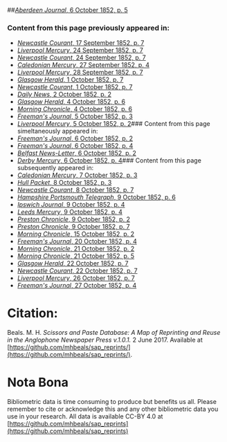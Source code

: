 ##[*Aberdeen Journal*, 6 October 1852, p. 5](https://mhbeals.github.io/sap_html/Aberdeen-Journal/Aberdeen-Journal-6-October-1852-p-5)

### Content from this page previously appeared in:
+ [*Newcastle Courant*, 17 September 1852, p. 7](https://mhbeals.github.io/sap_html/Newcastle-Courant/Newcastle-Courant-17-September-1852-p-7)
+ [*Liverpool Mercury*, 24 September 1852, p. 7](https://mhbeals.github.io/sap_html/Liverpool-Mercury/Liverpool-Mercury-24-September-1852-p-7)
+ [*Newcastle Courant*, 24 September 1852, p. 7](https://mhbeals.github.io/sap_html/Newcastle-Courant/Newcastle-Courant-24-September-1852-p-7)
+ [*Caledonian Mercury*, 27 September 1852, p. 4](https://mhbeals.github.io/sap_html/Caledonian-Mercury/Caledonian-Mercury-27-September-1852-p-4)
+ [*Liverpool Mercury*, 28 September 1852, p. 7](https://mhbeals.github.io/sap_html/Liverpool-Mercury/Liverpool-Mercury-28-September-1852-p-7)
+ [*Glasgow Herald*, 1 October 1852, p. 7](https://mhbeals.github.io/sap_html/Glasgow-Herald/Glasgow-Herald-1-October-1852-p-7)
+ [*Newcastle Courant*, 1 October 1852, p. 7](https://mhbeals.github.io/sap_html/Newcastle-Courant/Newcastle-Courant-1-October-1852-p-7)
+ [*Daily News*, 2 October 1852, p. 2](https://mhbeals.github.io/sap_html/Daily-News/Daily-News-2-October-1852-p-2)
+ [*Glasgow Herald*, 4 October 1852, p. 6](https://mhbeals.github.io/sap_html/Glasgow-Herald/Glasgow-Herald-4-October-1852-p-6)
+ [*Morning Chronicle*, 4 October 1852, p. 6](https://mhbeals.github.io/sap_html/Morning-Chronicle/Morning-Chronicle-4-October-1852-p-6)
+ [*Freeman's Journal*, 5 October 1852, p. 3](https://mhbeals.github.io/sap_html/Freeman's-Journal/Freeman's-Journal-5-October-1852-p-3)
+ [*Liverpool Mercury*, 5 October 1852, p. 2](https://mhbeals.github.io/sap_html/Liverpool-Mercury/Liverpool-Mercury-5-October-1852-p-2)### Content from this page simeltaneously appeared in:
+ [*Freeman's Journal*, 6 October 1852, p. 2](https://mhbeals.github.io/sap_html/Freeman's-Journal/Freeman's-Journal-6-October-1852-p-2)
+ [*Freeman's Journal*, 6 October 1852, p. 4](https://mhbeals.github.io/sap_html/Freeman's-Journal/Freeman's-Journal-6-October-1852-p-4)
+ [*Belfast News-Letter*, 6 October 1852, p. 2](https://mhbeals.github.io/sap_html/Belfast-News-Letter/Belfast-News-Letter-6-October-1852-p-2)
+ [*Derby Mercury*, 6 October 1852, p. 4](https://mhbeals.github.io/sap_html/Derby-Mercury/Derby-Mercury-6-October-1852-p-4)### Content from this page subsequently appeared in:
+ [*Caledonian Mercury*, 7 October 1852, p. 3](https://mhbeals.github.io/sap_html/Caledonian-Mercury/Caledonian-Mercury-7-October-1852-p-3)
+ [*Hull Packet*, 8 October 1852, p. 3](https://mhbeals.github.io/sap_html/Hull-Packet/Hull-Packet-8-October-1852-p-3)
+ [*Newcastle Courant*, 8 October 1852, p. 7](https://mhbeals.github.io/sap_html/Newcastle-Courant/Newcastle-Courant-8-October-1852-p-7)
+ [*Hampshire Portsmouth Telegraph*, 9 October 1852, p. 6](https://mhbeals.github.io/sap_html/Hampshire-Portsmouth-Telegraph/Hampshire-Portsmouth-Telegraph-9-October-1852-p-6)
+ [*Ipswich Journal*, 9 October 1852, p. 4](https://mhbeals.github.io/sap_html/Ipswich-Journal/Ipswich-Journal-9-October-1852-p-4)
+ [*Leeds Mercury*, 9 October 1852, p. 4](https://mhbeals.github.io/sap_html/Leeds-Mercury/Leeds-Mercury-9-October-1852-p-4)
+ [*Preston Chronicle*, 9 October 1852, p. 2](https://mhbeals.github.io/sap_html/Preston-Chronicle/Preston-Chronicle-9-October-1852-p-2)
+ [*Preston Chronicle*, 9 October 1852, p. 7](https://mhbeals.github.io/sap_html/Preston-Chronicle/Preston-Chronicle-9-October-1852-p-7)
+ [*Morning Chronicle*, 15 October 1852, p. 2](https://mhbeals.github.io/sap_html/Morning-Chronicle/Morning-Chronicle-15-October-1852-p-2)
+ [*Freeman's Journal*, 20 October 1852, p. 4](https://mhbeals.github.io/sap_html/Freeman's-Journal/Freeman's-Journal-20-October-1852-p-4)
+ [*Morning Chronicle*, 21 October 1852, p. 2](https://mhbeals.github.io/sap_html/Morning-Chronicle/Morning-Chronicle-21-October-1852-p-2)
+ [*Morning Chronicle*, 21 October 1852, p. 5](https://mhbeals.github.io/sap_html/Morning-Chronicle/Morning-Chronicle-21-October-1852-p-5)
+ [*Glasgow Herald*, 22 October 1852, p. 7](https://mhbeals.github.io/sap_html/Glasgow-Herald/Glasgow-Herald-22-October-1852-p-7)
+ [*Newcastle Courant*, 22 October 1852, p. 7](https://mhbeals.github.io/sap_html/Newcastle-Courant/Newcastle-Courant-22-October-1852-p-7)
+ [*Liverpool Mercury*, 26 October 1852, p. 7](https://mhbeals.github.io/sap_html/Liverpool-Mercury/Liverpool-Mercury-26-October-1852-p-7)
+ [*Freeman's Journal*, 27 October 1852, p. 4](https://mhbeals.github.io/sap_html/Freeman's-Journal/Freeman's-Journal-27-October-1852-p-4)
                    
# Citation: 

Beals. M. H. *Scissors and Paste Database: A Map of Reprinting and Reuse in the Anglophone Newspaper Press v.1.0.1.* 2 June 2017. Available at [https://github.com/mhbeals/sap_reprints/](https://github.com/mhbeals/sap_reprints/). 
                    
# Nota Bona

Bibliometric data is time consuming to produce but benefits us all. Please remember to cite or acknowledge this and any other bibliometric data you use in your research. All data is available CC-BY 4.0 at [https://github.com/mhbeals/sap_reprints](https://github.com/mhbeals/sap_reprints)